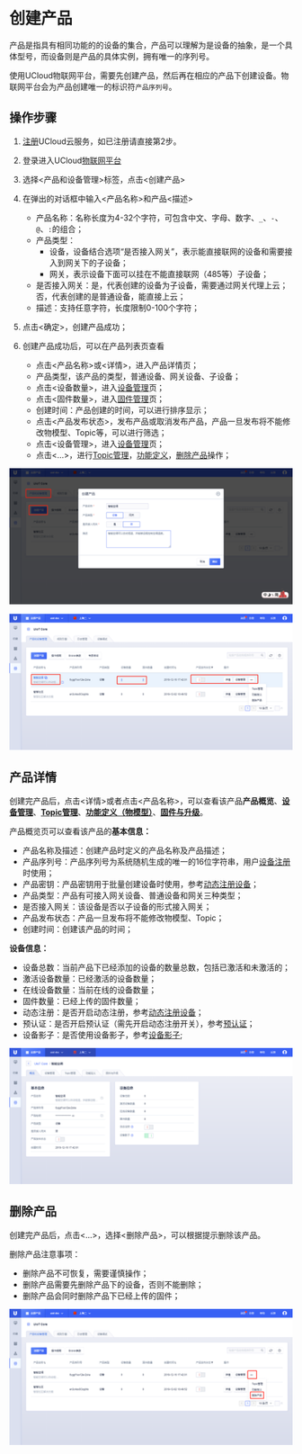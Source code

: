 # 创建产品
产品是指具有相同功能的的设备的集合，产品可以理解为是设备的抽象，是一个具体型号，而设备则是产品的具体实例，拥有唯一的序列号。

使用UCloud物联网平台，需要先创建产品，然后再在相应的产品下创建设备。物联网平台会为产品创建唯一的标识符`产品序列号`。



## 操作步骤

1. [注册](https://passport.ucloud.cn/#register)UCloud云服务，如已注册请直接第2步。
2. 登录进入UCloud[物联网平台](https://console.ucloud.cn/uiot)
3. 选择<产品和设备管理>标签，点击<创建产品>
4. 在弹出的对话框中输入<产品名称>和产品<描述>

   - 产品名称：名称长度为4-32个字符，可包含中文、字母、数字、`_`、`-`、`@`、`:`的组合；
   - 产品类型：
       - 设备，设备结合选项“是否接入网关”，表示能直接联网的设备和需要接入到网关下的子设备；
	   - 网关，表示设备下面可以挂在不能直接联网（485等）子设备；
   - 是否接入网关：是，代表创建的设备为子设备，需要通过网关代理上云；否，代表创建的是普通设备，能直接上云；
   - 描述：支持任意字符，长度限制0-100个字符；
   
   
   
5. 点击<确定>，创建产品成功；
6. 创建产品成功后，可以在产品列表页查看

   - 点击<产品名称>或<详情>，进入产品详情页；
   - 产品类型，该产品的类型，普通设备、网关设备、子设备；
   - 点击<设备数量>，进入[设备管理](/iot/uiot-core/console_guide/product_device/create_devcies\#管理设备)页；
   - 点击<固件数量>，进入[固件管理](/iot/uiot-core/console_guide/ota/firmware_management)页；
   - 创建时间：产品创建的时间，可以进行排序显示；
   - 点击<产品发布状态>，发布产品或取消发布产品，产品一旦发布将不能修改物模型、Topic等，可以进行筛选；
   - 点击<设备管理>，进入[设备管理](/iot/uiot-core/console_guide/product_device/create_devcies\#管理设备)页；
   - 点击<...>，进行[Topic管理](/iot/uiot-core/console_guide/product_device/topic)，[功能定义](/iot/uiot-core/console_guide/thingmode/thingmode_guide)，[删除产品](/iot/uiot-core/console_guide/product_device/create_products\#删除产品)操作；



![添加产品](/images/添加产品.png)

![产品列表](/images/产品列表.png)



## 产品详情

创建完产品后，点击<详情>或者点击<产品名称>，可以查看该产品**产品概览**、**[设备管理](/iot/uiot-core/console_guide/product_device/create_devcies\#管理设备)**、**[Topic管理](/iot/uiot-core/console_guide/product_device/topic)**、**[功能定义（物模型）](/iot/uiot-core/console_guide/thingmode/thingmode_guide)**、**[固件与升级](/iot/uiot-core/console_guide/ota/firmware_management)**。

产品概览页可以查看该产品的**基本信息：**

- 产品名称及描述：创建产品时定义的产品名称及产品描述；
- 产品序列号：产品序列号为系统随机生成的唯一的16位字符串，用户[设备注册](/iot/uiot-core/device_develop_guide/authenticate_devices/what_is_authenticate_devices)时使用；
- 产品密钥：产品密钥用于批量创建设备时使用，参考[动态注册设备](/iot/uiot-core/device_develop_guide/authenticate_devices/unique-certificate-per-product_authentication)；
- 产品类型：产品有可接入网关设备、普通设备和网关三种类型；
- 是否接入网关：该设备是否以子设备的形式接入网关；
- 产品发布状态：产品一旦发布将不能修改物模型、Topic；
- 创建时间：创建该产品的时间；



**设备信息：**

- 设备总数：当前产品下已经添加的设备的数量总数，包括已激活和未激活的；
- 激活设备数量：已经激活的设备数量；
- 在线设备数量：当前在线的设备数量；
- 固件数量：已经上传的固件数量；
- 动态注册：是否开启动态注册，参考[动态注册设备](/iot/uiot-core/device_develop_guide/authenticate_devices/unique-certificate-per-product_authentication)；
- 预认证：是否开启预认证（需先开启动态注册开关），参考[预认证](/iot/uiot-core/device_develop_guide/authenticate_devices/unique-certificate-per-product_authentication#预认证)；
- 设备影子：是否使用设备影子，参考[设备影子](/iot/uiot-core/console_guide/device_shadow/waht_is_deviceshadow);



![产品概览](/images/产品概览.png)



## 删除产品

创建完产品后，点击<...>，选择<删除产品>，可以根据提示删除该产品。

删除产品注意事项：

- 删除产品不可恢复，需要谨慎操作；
- 删除产品需要先删除产品下的设备，否则不能删除；
- 删除产品会同时删除产品下已经上传的固件；



![产品删除](/images/产品删除.png)